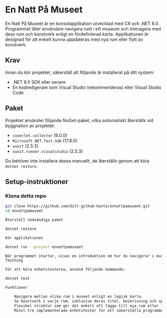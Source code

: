 # En Natt På Museet

En Natt På Museet är en konsolapplikation utvecklad med C# och .NET 8.0. Programmet låter användare navigera runt i ett museum och interagera med dess rum och konstverk enligt en fördefinierad karta. Applikationen är designad för att enkelt kunna uppdateras med nya rum eller flytt av konstverk.

## Krav

Innan du kör projektet, säkerställ att följande är installerat på ditt system:

- .NET 8.0 SDK eller senare
- En kodredigerare som Visual Studio (rekommenderas) eller Visual Studio Code

## Paket

Projektet använder följande NuGet-paket, vilka automatiskt återställs vid byggnation av projektet:

- `coverlet.collector` (6.0.0)
- `Microsoft.NET.Test.Sdk` (17.8.0)
- `xunit` (2.5.3)
- `xunit.runner.visualstudio` (2.5.3)

Du behöver inte installera dessa manuellt, de återställs genom att köra `dotnet restore`.

## Setup-instruktioner

### Klona detta repo

```bash
git clone https://github.com/ditt-github-konto/ennattpamuseet.git
cd ennattpamuseet

Återställ nödvändiga paket

dotnet restore

Kör applikationen

dotnet run --project ennattpamuseet

När programmet startar, visas en introduktion om hur du navigerar i museet.
Testning

För att köra enhetstesterna, använd följande kommando:

dotnet test

Funktioner

    Navigera mellan olika rum i museet enligt en logisk karta.
    Se konstverk i varje rum, inklusive deras titel, beskrivning och upphovsmakare.
    Flexibel struktur som gör det enkelt att lägga till nya rum eller flytta konstverk.
    Minst tre implementerade enhetstester för att säkerställa programmets funktionalitet.
